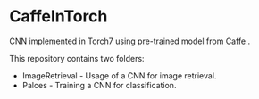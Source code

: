 # CaffeInTorch
<p>CNN implemented in Torch7 using pre-trained model from  <a href="https://github.com/BVLC/caffe/tree/master/models"> Caffe </a>.</p>
<p> This repository contains two folders: </p>
<ul>
  <li>ImageRetrieval - Usage of a CNN for image retrieval.</li>
  <li>Palces - Training a CNN for classification.</li>
</ul>


